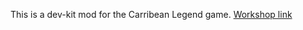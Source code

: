 This is a dev-kit mod for the Carribean Legend game.
[Workshop link](https://steamcommunity.com/sharedfiles/filedetails/?id=3494184551)
